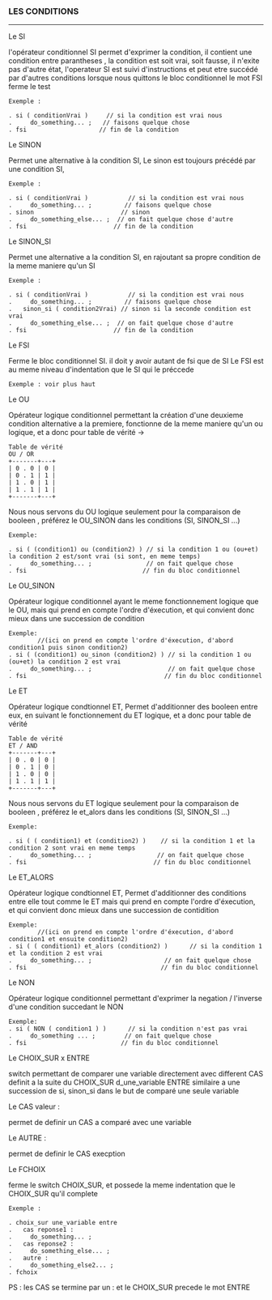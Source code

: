 ### LES CONDITIONS 
______________________ 

Le SI

  l'opérateur conditionnel SI permet d'exprimer la condition, 
  il contient une condition entre parantheses , 
  la condition est soit vrai, soit fausse,
  il n'exite pas d'autre état, l'operateur SI est suivi d'instructions et peut etre succédé par d'autres conditions 
  lorsque nous quittons le bloc conditionnel le mot FSI ferme le test
  
  ```
  Exemple :
  
  . si ( conditionVrai )     // si la condition est vrai nous
  .     do_something... ;   // faisons quelque chose
  . fsi                    // fin de la condition
  ```
    
Le SINON

  Permet une alternative à la condition SI,
  Le sinon est toujours précédé par une condition SI, 
  
  ```
  Exemple :
  
  . si ( conditionVrai )           // si la condition est vrai nous
  .     do_something... ;         // faisons quelque chose
  . sinon                        // sinon
  .     do_something_else... ;  // on fait quelque chose d'autre
  . fsi                        // fin de la condition
  ```
  
Le SINON_SI

  Permet une alternative a la condition SI, en rajoutant sa propre condition
  de la meme maniere qu'un SI
  
  ```
  Exemple :
  
  . si ( conditionVrai )           // si la condition est vrai nous
  .     do_something... ;         // faisons quelque chose
  .   sinon_si ( condition2Vrai) // sinon si la seconde condition est vrai
  .     do_something_else... ;  // on fait quelque chose d'autre
  . fsi                        // fin de la condition
  ```
  
Le FSI

  Ferme le bloc conditionnel SI. il doit y avoir autant de fsi que de SI
  Le FSI est au meme niveau d'indentation que le SI qui le préccede 
  
  ``` Exemple : voir plus haut ```
  
  
Le OU

  Opérateur logique conditionnel permettant la création d'une deuxieme condition alternative a la premiere, 
  fonctionne de la meme maniere qu'un ou logique, et a donc pour table de vérité ->
  
  ```
  Table de vérité 
  OU / OR
  +-------+---+
  | 0 . 0 | 0 |
  | 0 . 1 | 1 |
  | 1 . 0 | 1 |
  | 1 . 1 | 1 |
  +-------+---+
  ```
  
  Nous nous servons du OU logique seulement pour la comparaison de booleen , préférez le OU_SINON dans les conditions (SI, SINON_SI ...)
  
  ```
  Exemple:
  
  . si ( (condition1) ou (condition2) ) // si la condition 1 ou (ou+et) la condition 2 est/sont vrai (si sont, en meme temps) 
  .     do_something... ;               // on fait quelque chose
  . fsi                                // fin du bloc conditionnel
  ```
  
Le OU_SINON

  Opérateur logique conditionnel ayant le meme fonctionnement logique que le OU, mais qui prend en compte l'ordre d'éxecution, et qui convient donc
  mieux dans une succession de condition
  
  ```
  Exemple:
          //(ici on prend en compte l'ordre d'éxecution, d'abord condition1 puis sinon condition2)
  . si ( (condition1) ou_sinon (condition2) ) // si la condition 1 ou (ou+et) la condition 2 est vrai 
  .     do_something... ;                     // on fait quelque chose
  . fsi                                      // fin du bloc conditionnel
  ```
  
Le ET

  Opérateur logique condtionnel ET, Permet d'additionner des booleen entre eux, 
  en suivant le fonctionnement du ET logique, et a donc pour table de vérité 
  
  ```
  Table de vérité 
  ET / AND
  +-------+---+
  | 0 . 0 | 0 |
  | 0 . 1 | 0 |
  | 1 . 0 | 0 |
  | 1 . 1 | 1 |
  +-------+---+
  ```
  
  Nous nous servons du ET logique seulement pour la comparaison de booleen , préférez le et_alors dans les conditions (SI, SINON_SI ...)

  ```
  Exemple:
      
  . si ( ( condition1) et (condition2) )    // si la condition 1 et la condition 2 sont vrai en meme temps
  .     do_something... ;                  // on fait quelque chose
  . fsi                                   // fin du bloc conditionnel
  ```


Le ET_ALORS
   
  Opérateur logique condtionnel ET, Permet d'additionner des conditions entre elle tout comme le ET 
  mais qui prend en compte l'ordre d'éxecution, et qui convient donc 
  mieux dans une succession de contidition

  ```
  Exemple:
          //(ici on prend en compte l'ordre d'éxecution, d'abord condition1 et ensuite condition2)
  . si ( ( condition1) et_alors (condition2) )      // si la condition 1 et la condition 2 est vrai 
  .     do_something... ;                    // on fait quelque chose
  . fsi                                     // fin du bloc conditionnel
  ```

Le NON
  
  Opérateur logique conditionnel permettant d'exprimer la negation / l'inverse d'une condition succedant le NON
  
  ```
  Exemple:
  . si ( NON ( condition1 ) )      // si la condition n'est pas vrai
  .     do_something ... ;        // on fait quelque chose
  . fsi                          // fin du bloc conditionnel
  ```
Le CHOIX_SUR x ENTRE

  switch permettant de comparer une variable directement avec different CAS definit a la suite du CHOIX_SUR d_une_variable ENTRE
  similaire a une succession de si, sinon_si dans le but de comparé une seule variable

Le CAS valeur :

  permet de definir un CAS a comparé avec une variable 

Le AUTRE :
  
  permet de definir le CAS execption

Le FCHOIX
  
  ferme le switch CHOIX_SUR, et possede la meme indentation que le CHOIX_SUR qu'il complete
  
  ```
  Exemple : 
  
  . choix_sur une_variable entre
  .   cas reponse1 :
  .     do_something... ;
  .   cas reponse2 :
  .     do_something_else... ;
  .   autre :
  .     do_something_else2... ;
  . fchoix
  ```
PS : les CAS se termine par un : et le CHOIX_SUR precede le mot ENTRE
  
